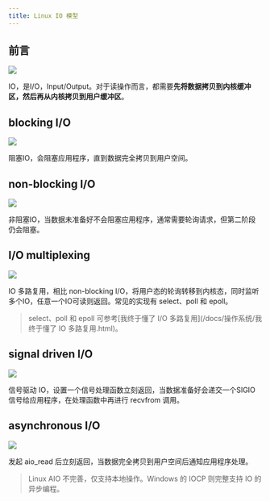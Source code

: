 ```yaml
---
title: Linux IO 模型
---
```


## 前言

![](http://image.caojiantao.site:38080/2ce4cd7fb7e4cd91bcdc5e21cc845ac2.png)

IO，是I/O，Input/Output。对于读操作而言，都需要**先将数据拷贝到内核缓冲区，然后再从内核拷贝到用户缓冲区**。

## blocking I/O

![](http://image.caojiantao.site:38080/c50328fb373aea36a044c74496b368a9.png)

阻塞IO，会阻塞应用程序，直到数据完全拷贝到用户空间。

## non-blocking I/O

![](http://image.caojiantao.site:38080/2b02fb1a730f207d837c11830c5c73ea.png)

非阻塞IO，当数据未准备好不会阻塞应用程序，通常需要轮询请求，但第二阶段仍会阻塞。

## I/O multiplexing

![](http://image.caojiantao.site:38080/5a94f34a59485caa03181e24d0b1b61c.png)

IO 多路复用，相比 non-blocking I/O，将用户态的轮询转移到内核态，同时监听多个IO，任意一个IO可读则返回。常见的实现有 select、poll 和 epoll。

> select、poll 和 epoll 可参考[我终于懂了 I/O 多路复用](/docs/操作系统/我终于懂了 IO 多路复用.html)。

## signal driven I/O

![](http://image.caojiantao.site:38080/ae64b311d80ff2a87d08b247e38bae0f.png)

信号驱动 IO，设置一个信号处理函数立刻返回，当数据准备好会递交一个SIGIO信号给应用程序，在处理函数中再进行 recvfrom 调用。

## asynchronous I/O

![](http://image.caojiantao.site:38080/bd17bfe9043c6008e1cb1d6d29302898.png)

发起 aio_read 后立刻返回，当数据完全拷贝到用户空间后通知应用程序处理。

> Linux AIO 不完善，仅支持本地操作。Windows 的 IOCP 则完整支持 IO 的异步编程。
